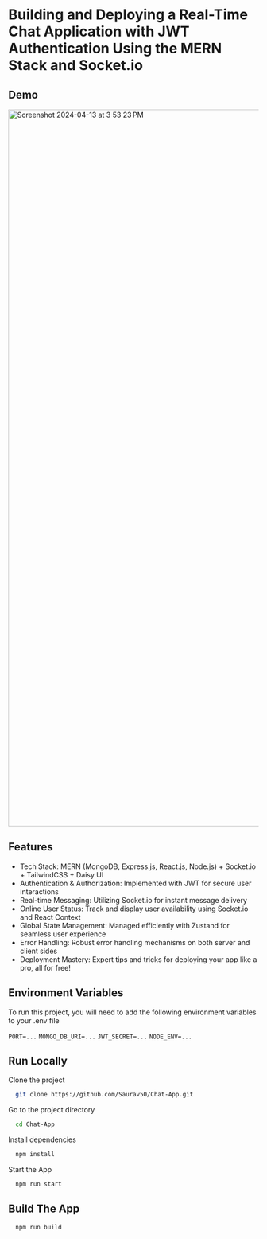 
# Building and Deploying a Real-Time Chat Application with JWT Authentication Using the MERN Stack and Socket.io









## Demo
<img width="1440" alt="Screenshot 2024-04-13 at 3 53 23 PM" src="https://github.com/Saurav50/Chat-App/assets/98273408/2106d25d-13b3-452c-a798-68ef6b15306e">


## Features

- Tech Stack: MERN (MongoDB, Express.js, React.js, Node.js) + Socket.io + TailwindCSS + Daisy UI
- Authentication & Authorization: Implemented with JWT for secure user interactions
- Real-time Messaging: Utilizing Socket.io for instant message delivery
- Online User Status: Track and display user availability using Socket.io and React Context
- Global State Management: Managed efficiently with Zustand for seamless user experience
- Error Handling: Robust error handling mechanisms on both server and client sides
- Deployment Mastery: Expert tips and tricks for deploying your app like a pro, all for free!
## Environment Variables

To run this project, you will need to add the following environment variables to your .env file

`PORT=...`
`MONGO_DB_URI=...`
`JWT_SECRET=...`
`NODE_ENV=...`
## Run Locally

Clone the project

```bash
  git clone https://github.com/Saurav50/Chat-App.git
```

Go to the project directory

```bash
  cd Chat-App
```

Install dependencies

```bash
  npm install
```

Start the App

```bash
  npm run start
```


## Build The App



```bash
  npm run build
```
    
